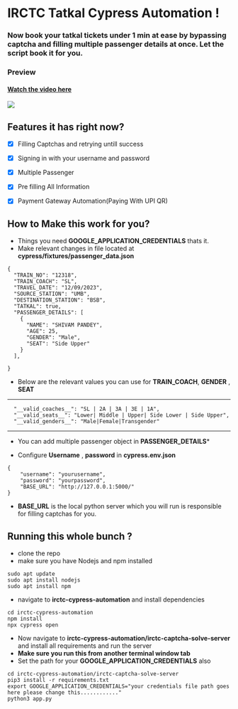 # IRCTC Tatkal Cypress Automation !

### Now book your tatkal tickets under 1 min at ease by bypassing captcha and filling multiple passenger details at once. Let the script book it for you.


### Preview
####  [Watch the video here](https://i.imgur.com/3U8yKmb.mp4)

[![](https://imgur.com/0xFTYhk.png)](https://i.imgur.com/3U8yKmb.mp4)




## Features it has right now?

- [x] Filling Captchas and retrying untill success
- [x] Signing in with your username and password
- [x] Multiple Passenger 
- [x] Pre filling All Information
- [x] Payment Gateway Automation(Paying With UPI QR)



## How to Make this work for you?

- Things you need **GOOGLE_APPLICATION_CREDENTIALS** thats it.
- Make relevant changes in file located at **cypress/fixtures/passenger_data.json**
```
{
  "TRAIN_NO": "12318",
  "TRAIN_COACH": "SL",
  "TRAVEL_DATE": "12/09/2023",
  "SOURCE_STATION": "UMB",
  "DESTINATION_STATION": "BSB",
  "TATKAL": true,
  "PASSENGER_DETAILS": [
    {
      "NAME": "SHIVAM PANDEY",
      "AGE": 25,
      "GENDER": "Male",
      "SEAT": "Side Upper"
    }
  ],

}
```

- Below are the relevant values you can use for **TRAIN_COACH**, **GENDER** , **SEAT**

***
```
  "__valid_coaches__": "SL | 2A | 3A | 3E | 1A",
  "__valid_seats__": "Lower| Middle | Upper| Side Lower | Side Upper",
  "__valid_genders__": "Male|Female|Transgender"

```
***
- You can add multiple passenger object in **PASSENGER_DETAILS***

- Configure **Username** , **password** in **cypress.env.json**

```
{
    "username": "yourusername",
    "password": "yourpassword",
    "BASE_URL": "http://127.0.0.1:5000/"
}
```

-  **BASE_URL** is the local python server which you will run is responsible for filling captchas for you.


## Running this whole bunch ?


- clone the repo
- make sure you have Nodejs and npm installed
```
sudo apt update 
sudo apt install nodejs
sudo apt install npm
```
- navigate to **irctc-cypress-automation** and install dependencies

```
cd irctc-cypress-automation
npm install
npx cypress open

```



- Now navigate to **irctc-cypress-automation/irctc-captcha-solve-server** and install all requirements and run the server
- **Make sure you run this from another terminal window tab** 
- Set the path for your **GOOGLE_APPLICATION_CREDENTIALS** also
```
cd irctc-cypress-automation/irctc-captcha-solve-server
pip3 install -r requirements.txt
export GOOGLE_APPLICATION_CREDENTIALS="your credentials file path goes here please change this............"
python3 app.py
```

